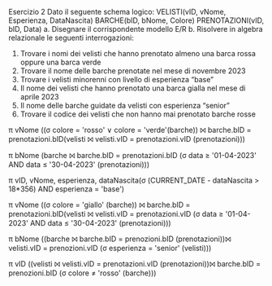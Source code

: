 Esercizio 2
Dato il seguente schema logico:
VELISTI(vID, vNome, Esperienza, DataNascita)
BARCHE(bID, bNome, Colore)
PRENOTAZIONI(vID, bID, Data)
a. Disegnare il corrispondente modello E/R
b. Risolvere in algebra relazionale le seguenti interrogazioni:
1) Trovare i nomi dei velisti che hanno prenotato almeno una barca rossa oppure una barca verde
2) Trovare il nome delle barche prenotate nel mese di novembre 2023
3) Trovare i velisti minorenni con livello di esperienza “base”
4) Il nome dei velisti che hanno prenotato una barca gialla nel mese di aprile 2023
5) Il nome delle barche guidate da velisti con esperienza “senior”
6) Trovare il codice dei velisti che non hanno mai prenotato barche rosse

π vNome ((σ colore = 'rosso' ∨ colore = 'verde'(barche)) ⨝ barche.bID = prenotazioni.bID(velisti ⨝ velisti.vID = prenotazioni.vID (prenotazioni)))

π bNome (barche ⨝  barche.bID = prenotazioni.bID (σ data ≥ '01-04-2023' AND data ≤ '30-04-2023' (prenotazioni)))

π vID, vNome, esperienza, dataNascita(σ (CURRENT_DATE - dataNascita > 18*356) AND esperienza = 'base')

π vNome ((σ colore = 'giallo' (barche)) ⨝ barche.bID = prenotazioni.bID(velisti ⨝ velisti.vID = prenotazioni.vID (σ data ≥ '01-04-2023' AND data ≤ '30-04-2023' (prenotazioni)))

π bNome ((barche ⨝ barche.bID = prenozioni.bID (prenotazioni))⨝ velisti.vID = prenozioni.vID (σ esperienza = 'senior'	(velisti)))

π vID ((velisti ⨝ velisti.vID = prenotazioni.vID (prenotazioni))⨝ barche.bID = prenozioni.bID (σ colore ≠ 'rosso' (barche)))